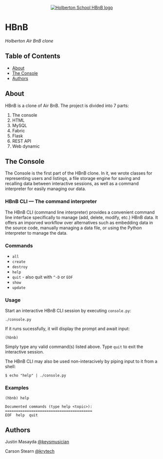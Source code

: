 <p align="center">
  <a href=#>
    <img src="https://holbertonintranet.s3.amazonaws.com/uploads/medias/2018/6/65f4a1dd9c51265f49d0.png?X-Amz-Algorithm=AWS4-HMAC-SHA256&X-Amz-Credential=AKIARDDGGGOUWMNL5ANN%2F20210625%2Fus-east-1%2Fs3%2Faws4_request&X-Amz-Date=20210625T160339Z&X-Amz-Expires=86400&X-Amz-SignedHeaders=host&X-Amz-Signature=de6e8f4211025908f415455a259900aae4dc9a9815c7557e1f0859a44ca5a348" alt="Holberton School HBnB logo">
  </a>
</p>

# HBnB
_Holberton Air BnB clone_

## Table of Contents
* [About](#about)
* [The Console](#the-console)
* [Authors](#authors)

## About
HBnB is a clone of Air BnB. The project is divided into 7 parts:
1. The console
2. HTML
3. MySQL
4. Fabric
5. Flask
6. REST API
7. Web dynamic

## The Console

The Console is the first part of the HBnB clone. In it, we wrote classes for representing users and listings, a file storage engine for saving and recalling data between interactive sessions, as well as a command interpreter for easily managing our data.

### HBnB CLI — The command interpreter

The HBnB CLI (command line interpreter) provides a convenient command line interface specifically to manage (add, delete, modify, etc.) HBnB data.
It offers an imporved workflow over alternatives such as embedding data in the source code, manually managing a data file, or using the Python interpreter to manage the data.

### Commands
* `all`
* `create`
* `destroy`
* `help`
* `quit` - also quit with `^-D` or `EOF`
* `show`
* `update`

### Usage

Start an interactive HBnB CLI session by executing `console.py`:

`./console.py`

If it runs sucessfully, it will display the prompt and await input:

`(hbnb) `

Simply type any valid command(s) listed above. Type `quit` to exit the interactive session.

The HBnB CLI may also be used non-interacively by piping input to it from a shell:

`$ echo "help" | ./console.py`


### Examples
```
(hbnb) help

Documented commands (type help <topic>):
========================================
EOF  help  quit
```

## Authors
Justin Masayda [@keysmusician](https://github.com/keysmusician)

Carson Stearn [@krytech](https://github.com/krytech)
